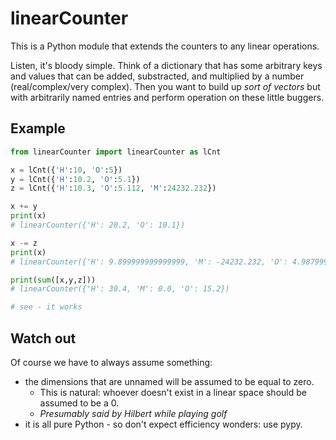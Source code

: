 # linearCounter

This is a Python module that extends the counters to any linear operations.

Listen, it's bloody simple. Think of a dictionary that has some arbitrary keys and values that can be added, substracted, and multiplied by a number (real/complex/very complex). Then you want to build up *sort of vectors* but with arbitrarily named entries and perform operation on these little buggers.

Example
-------

```Python
from linearCounter import linearCounter as lCnt

x = lCnt({'H':10, 'O':5})
y = lCnt({'H':10.2, 'O':5.1})
z = lCnt({'H':10.3, 'O':5.112, 'M':24232.232})

x += y
print(x)
# linearCounter({'H': 20.2, 'O': 10.1})

x -= z
print(x)
# linearCounter({'H': 9.899999999999999, 'M': -24232.232, 'O': 4.9879999999999995})

print(sum([x,y,z]))
# linearCounter({'H': 30.4, 'M': 0.0, 'O': 15.2})

# see - it works
```

Watch out
---------

Of course we have to always assume something:
* the dimensions that are unnamed will be assumed to be equal to zero.
    * This is natural: whoever doesn't exist in a linear space should be assumed to be a 0.
    * *Presumably said by Hilbert while playing golf*
* it is all pure Python - so don't expect efficiency wonders: use pypy.
